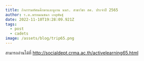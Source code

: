 ```yaml
---
title: กิจกรรมทัศนศึกษาและดูงาน นนร. สาขาวิชา สศ. ประจำปี 2565
author: ร.ต.พรหมณชนก เกตุพันธุ์
date: 2022-11-10T19:28:09.921Z
tags:
  - post
  - cadets
image: /assets/blog/trip65.png
---
```


สามารถอ่านได้ที่
<http://socialdept.crma.ac.th/activelearning65.html>
